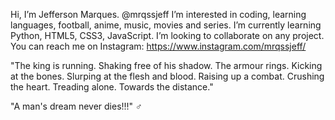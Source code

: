 Hi, I’m Jefferson Marques. @mrqssjeff
I’m interested in coding, learning languages, football, anime, music, movies and series.
I’m currently learning Python, HTML5, CSS3, JavaScript.
I’m looking to collaborate on any project.
You can reach me on Instagram: https://www.instagram.com/mrqssjeff/

"The king is running.
Shaking free of his shadow.
The armour rings.
Kicking at the bones.
Slurping at the flesh and blood.
Raising up a combat.
Crushing the heart.
Treading alone.
Towards the distance."

"A man's dream never dies!!!" ♂️
